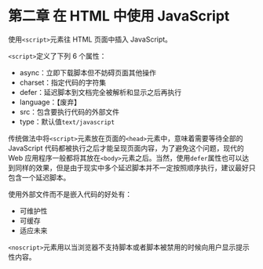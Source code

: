 # 第二章 在 HTML 中使用 JavaScript

使用`<script>`元素往 HTML 页面中插入 JavaScript。

`<script>`定义了下列 6 个属性：

-   async：立即下载脚本但不妨碍页面其他操作
-   charset：指定代码的字符集
-   defer：延迟脚本到文档完全被解析和显示之后再执行
-   language：【废弃】
-   src：包含要执行代码的外部文件
-   type：默认值`text/javascript`

传统做法中将`<script>`元素放在页面的`<head>`元素中，意味着需要等待全部的 JavaScript 代码都被执行之后才能呈现页面内容，为了避免这个问题，现代的 Web 应用程序一般都将其放在`<body>`元素之后。当然，使用`defer`属性也可以达到同样的效果，但是由于现实中多个延迟脚本并不一定按照顺序执行，建议最好只包含一个延迟脚本。

使用外部文件而不是嵌入代码的好处有：

-   可维护性
-   可缓存
-   适应未来

`<noscript>`元素用以当浏览器不支持脚本或者脚本被禁用的时候向用户显示提示性内容。
